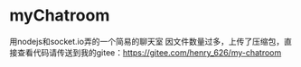 # myChatroom
用nodejs和socket.io弄的一个简易的聊天室
因文件数量过多，上传了压缩包，直接查看代码请传送到我的gitee：https://gitee.com/henry_626/my-chatroom
